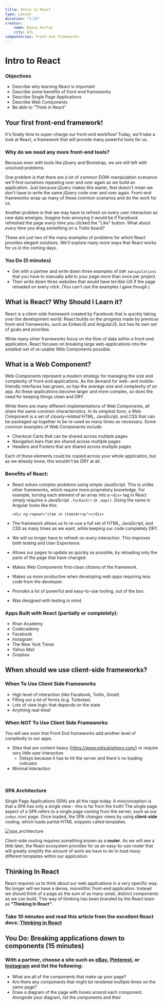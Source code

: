 ```yaml
---
title: Intro to React
type: Lesson
duration: "1:25"
creator:
    name: Danny Hurley 
    city: ATL
competencies: Front-end frameworks
---
```


# Intro to React

### Objectives

- Describe why learning React is important
- Describe some benefits of front-end frameworks
- Describe Single Page Applications
- Describe Web Components
- Be able to "Think in React"

## Your first front-end framework!

It's finally time to super-charge our front-end workflow! Today, we'll take a look at React, a framework that will provide many powerful tools for us.

### Why do we need any more front-end tools? 

Because even with tools like jQuery and Bootstrap, we are still left with unsolved problems.

One problem is that there are a lot of common DOM-manipulation scenarios we'll find ourselves repeating over and over again as we build an application. Just because jQuery makes this easier, that doesn't mean we don't have to write the same jQuery code over and over again. Front-end frameworks wrap up many of these common scenarios and do the work for us.

Another problem is that we may have to refresh on every user interaction as new data emerges. Imagine how annoying it would be if Facebook refreshed the page _every_ time you clicked the "Like" button. What about _every_ time you drag something on a Trello board?

These are just two of the many examples of problems for which React provides elegant solutions. We'll explore many more ways that React works for us in the coming days.

### You Do (5 minutes)

* Get with a partner and write down three examples of `DOM manipulations` that you have to manually add to your page more than once per project.
* Then write down three websites that would have terrible UX if the page reloaded on every click. (You can't use the examples I gave though.)

## What is React? Why Should I Learn it?

React is a client-side framework created by Facebook that is quickly taking over the development world. React builds on the progress made by previous front-end frameworks, such as EmberJS and AngularJS, but has its own set of goals and priorities.

While many other frameworks focus on the flow of data within a front-end application, React focuses on breaking large web-applications into the smallest set of re-usable Web Components possible.

## What is a Web Component?

Web Components represent a modern strategy for managing the size and complexity of front-end applications. As the demand for web- and mobile-friendly interfaces has grown, so has the average size and complexity of an app. As these applications become larger and more complex, so does the need for keeping things clean and DRY. 

While there are many different implementations of Web Components, all share the same common characteristics. In its simplest form, a Web Component is a set of _closely-related_ HTML, JavaScript, and CSS that can be packaged up together to be re-used as many times as necessary. Some common examples of Web Components include:

* Checkout Carts that can be shared across multiple pages
* Navigation bars that are shared across multiple pages
* Headers and Footers that are shared across multiple pages

Each of these elements could be copied across your whole application, but as we already know, this wouldn't be DRY at all.

### Benefits of React:

* React solves complex problems using simple JavaScript. This is unlike other frameworks, which require more proprietary knowledge. For example, turning each element of an array into a `<div>` tag in React simply requires a JavaScript `.forEach()` or `.map()`. Doing the same in Angular looks like this: 

	```
	<div ng-repeat="item in itemsArray"></div>
	```
* The framework allows us to re-use a full set of HTML, JavaScript, and CSS as many times as we want, while keeping our code completely DRY.
* We will no longer have to refresh on every interaction. This improves both testing and User Experience.
* Allows our pages to update as quickly as possible, by reloading only the parts of the page that have changed.
* Makes Web Components first-class citizens of the framework.
* Makes us more productive when developing web apps requiring less code from the developer.
* Provides a lot of powerful and easy-to-use tooling, out of the box.
* Was designed with testing in mind.

### Apps Built with React (partially or completely):

* Khan Academy
* Codecademy
* Facebook
* Instagram
* The New York Times
* Yahoo Mail
* Dropbox

## When should we use client-side frameworks?

### When To Use Client Side Frameworks

* High level of interaction (like Facebook, Trello, Gmail)
* Filling out a lot of forms (e.g. Turbotax)
* Lots of view logic that depends on the state
* Anything real-time!

### When NOT To Use Client Side Frameworks

You will see soon that Front End frameworks add another level of complexity to our apps.

* Sites that are content heavy (https://www.mitsubishipro.com/) or require very little user interaction
  * Delays because it has to hit the server and there's no loading indicator
* Minimal interaction

<br />

### SPA Architecture

Single Page Applications (SPA) are all the rage today. A misconception is that a SPA has only a single view - this is far from the truth!  The single page aspect of a SPA refers to a single page coming from the server, such as our `index.html` page.  Once loaded, the SPA changes views by using **client-side** routing, which loads partial HTML snippets called templates.

![spa_architecture](https://cloud.githubusercontent.com/assets/25366/8970635/896c4cce-35ff-11e5-96b2-ef7e62784764.png)

Client-side routing requires something known as a **router**. As we will see a little later, the React ecosystem provides for us an easy-to-use router that will greatly simplify the amount of work we have to do to load many different templates within our application.


## Thinking In React

React requires us to think about our web applications in a very specific way. No longer will we have a dense, monolithic front-end application. Instead we should think of a page as the sum of as many small, distinct components as we can build. This way of thinking has been branded by the React team as **"Thinking In React"**.

### Take 10 minutes and read this article from the excellent React docs: [Thinking in React](https://facebook.github.io/react/docs/thinking-in-react.html)

## You Do: Breaking applications down to components (15 minutes)

### With a partner, choose a site such as [eBay](http://www.ebay.com), [Pinterest](http://www.pinterest.com), or [Instagram](http://www.instagram.com) and list the following:

* What are all of the components that make up your page?
* Are there any components that might be rendered multiple times on the same page?
* Draw a diagram of the page with boxes around each component. Alongside your diagram, list the components and their 



